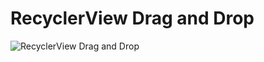 # RecyclerView Drag and Drop

![RecyclerView Drag and Drop](https://user-images.githubusercontent.com/105263450/180122045-bc2c6e46-2eed-4670-b4f9-74af61762a3f.gif)
